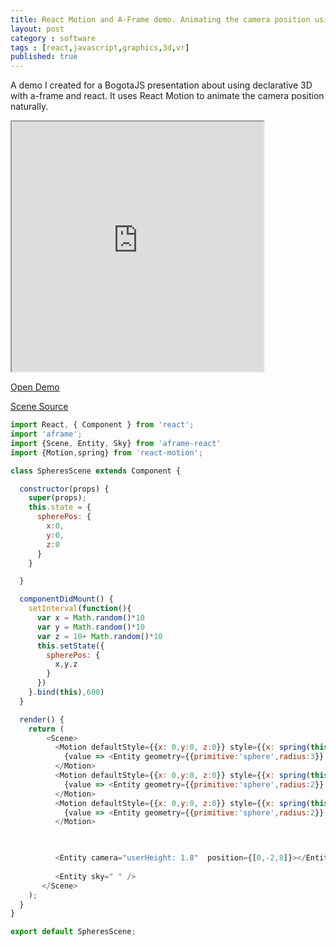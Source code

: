 ```yaml
---
title: React Motion and A-Frame demo. Animating the camera position using springs
layout: post
category : software
tags : [react,javascript,graphics,3d,vr]
published: true
---
```


A  demo I created for a BogotaJS presentation about using declarative 3D with a-frame and react. It uses React Motion to animate the camera position naturally.

<iframe src='https://hugozap.neocities.org/x99/' width='80%' height='400px'>unwanted text</iframe>


[Open Demo](https://hugozap.neocities.org/x99/)

[Scene Source](https://github.com/hugozap/visual/blob/master/src/scenes/Spheres.js)

```javascript
import React, { Component } from 'react';
import 'aframe';
import {Scene, Entity, Sky} from 'aframe-react'
import {Motion,spring} from 'react-motion';

class SpheresScene extends Component {

  constructor(props) {
    super(props);
    this.state = {
      spherePos: {
        x:0,
        y:0,
        z:0
      }
    }

  }

  componentDidMount() {
    setInterval(function(){
      var x = Math.random()*10
      var y = Math.random()*10
      var z = 10+ Math.random()*10
      this.setState({
        spherePos: {
          x,y,z
        }
      })
    }.bind(this),600)
  }

  render() {
    return (
        <Scene> 
          <Motion defaultStyle={{x: 0,y:0, z:0}} style={{x: spring(this.state.spherePos.x),y: spring(this.state.spherePos.y),z: spring(this.state.spherePos.z)}}>
            {value => <Entity geometry={{primitive:'sphere',radius:3}} material={{color:'#5fe0aa'}} position={[value.x,value.y,-value.z]}/>}
          </Motion>
          <Motion defaultStyle={{x: 0,y:0, z:0}} style={{x: spring(this.state.spherePos.x),y: spring(this.state.spherePos.y),z: spring(this.state.spherePos.z)}}>
            {value => <Entity geometry={{primitive:'sphere',radius:2}} material="color: #ed9ee6; metalness: 0.1" position={[-value.x/2,value.y/2,-value.z/2]}/>}
          </Motion>
          <Motion defaultStyle={{x: 0,y:0, z:0}} style={{x: spring(this.state.spherePos.x),y: spring(this.state.spherePos.y),z: spring(this.state.spherePos.z)}}>
            {value => <Entity geometry={{primitive:'sphere',radius:2}} material="color: #c3dc74; metalness: 0.1" position={[value.x/4,value.y/4,-value.z/4]}/>}
          </Motion>

 

          <Entity camera="userHeight: 1.8"  position={[0,-2,8]}></Entity>
          
          <Entity sky=" " />
       </Scene>
    );
  }
}

export default SpheresScene;

```